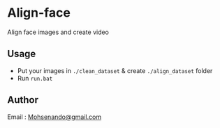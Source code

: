 # Align-face
Align face images and create video
## Usage 
- Put your images in `./clean_dataset` & create `./align_dataset` folder
- Run `run.bat`

## Author
Email : [Mohsenando@gmail.com][email]


[email]: <mailto:mohsenando@gmail.com>

